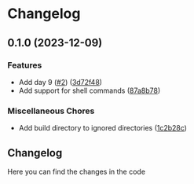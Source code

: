 # Changelog

## 0.1.0 (2023-12-09)


### Features

* Add day 9 ([#2](https://github.com/2martens/advent-of-code/issues/2)) ([3d72f48](https://github.com/2martens/advent-of-code/commit/3d72f480bd4a5b44d2936a199f35d06aa17044bb))
* Add support for shell commands ([87a8b78](https://github.com/2martens/advent-of-code/commit/87a8b78ee6f1fbcc8f6a597b48bf0445de3bfc49))


### Miscellaneous Chores

* Add build directory to ignored directories ([1c2b28c](https://github.com/2martens/advent-of-code/commit/1c2b28c0f66eb96264c681a918d5a923bf80efa1))

## Changelog

Here you can find the changes in the code
